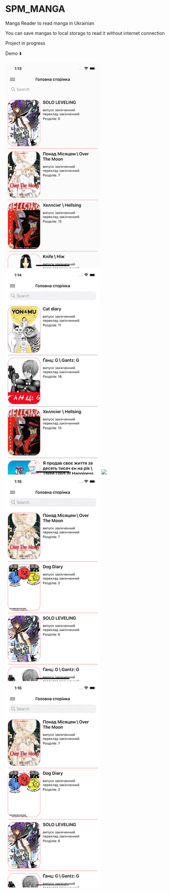 # SPM_MANGA
Manga Reader to read manga in Ukrainian

You can save mangas to local storage to read it without internet connection

Project in progress

Demo ⬇️

<img src="https://github.com/Nephilim433/SPM_MANGA/blob/master/demo/1.gif"/>
<img src="https://github.com/Nephilim433/SPM_MANGA/blob/master/demo/2.gif"/>
<img src="https://github.com/Nephilim433/SPM_MANGA/blob/master/demo/3.gif"/>
<img src="https://github.com/Nephilim433/SPM_MANGA/blob/master/demo/4.gif"/>
<img src="https://github.com/Nephilim433/SPM_MANGA/blob/master/demo/5.gif"/>
